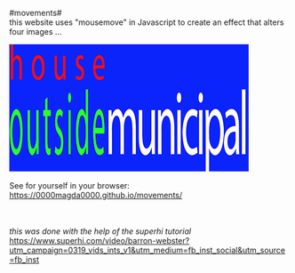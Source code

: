 #movements# <br>
this website uses "mousemove" in Javascript to create an effect that alters four images ... <br>

![screenshot of movements website](img/movements.png)

See for yourself in your browser:<br>
https://0000magda0000.github.io/movements/
<br><br><br>


*this was done with the help of the superhi tutorial* https://www.superhi.com/video/barron-webster?utm_campaign=0319_vids_ints_v1&utm_medium=fb_inst_social&utm_source=fb_inst
